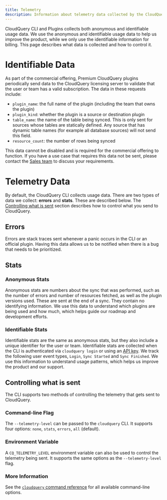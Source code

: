 ```yaml
---
title: Telemetry
description: Information about telemetry data collected by the CloudQuery CLI.
---
```


CloudQuery CLI and Plugins collects both anonymous and identifiable usage data. We use the anonymous and identifiable usage data to help us improve the product, while we only use the identifiable information for billing. This page describes what data is collected and how to control it.

# Identifiable Data

As part of the commercial offering, Premium CloudQuery plugins periodically send data to the CloudQuery licensing server to validate that the user or team has a valid subscription. The data in these requests include:
- `plugin_name`: the full name of the plugin (including the team that owns the plugin)
- `plugin_kind`: whether the plugin is a source or destination plugin
- `table_name`: the name of the table being synced. This is only sent for sources whose tables are statically defined. Any source that has dynamic table names (for example all database sources) will not send this field.
- `resource_count`: the number of rows being synced

This data cannot be disabled and is required for the commercial offering to function. If you have a use case that requires this data not be sent, please contact the [Sales team](https://cloudquery.typeform.com/to/UrgOydHV?typeform-source=www.cloudquery.io) to discuss your requirements.

# Telemetry Data

By default, the CloudQuery CLI collects usage data. There are two types of data we collect: **errors** and **stats**. These are described below. The [Controlling what is sent](#controlling-what-is-sent) section describes how to control what you send to CloudQuery. 
 
## Errors

Errors are stack traces sent whenever a panic occurs in the CLI or an official plugin. Having this data allows us to be notified when there is a bug that needs to be prioritized.    
 
## Stats

### Anonymous Stats

Anonymous stats are numbers about the sync that was performed, such as the number of errors and number of resources fetched, as well as the plugin versions used. These are sent at the end of a sync. They contain no identifying information. We use this data to understand which plugins are being used and how much, which helps guide our roadmap and development efforts.

### Identifiable Stats

Identifiable stats are the same as anonymous stats, but they also include a unique identifier for the user or team.
Identifiable stats are collected when the CLI is authenticated via `cloudquery login` or using an [API key](/docs/deployment/generate-api-key).
We track the following user event types, `Login`, `Sync Started` and `Sync Finished`.
We use this information to understand usage patterns, which helps us improve the product and our support.

## Controlling what is sent

The CLI supports two methods of controlling the telemetry that gets sent to CloudQuery.

### Command-line Flag

The `--telemetry-level` can be passed to the `cloudquery` CLI. It supports four options: `none`, `stats`, `errors`, `all` (default).

### Environment Variable

A `CQ_TELEMETRY_LEVEL` environment variable can also be used to control the telemetry being sent. It supports the same options as the `--telemetry-level` flag.

### More Information

See the [`cloudquery` command reference](reference/cli/cloudquery) for all available command-line options.

